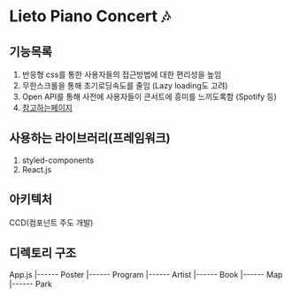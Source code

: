 # Lieto Piano Concert 🎶

## 기능목록

1. 반응형 css를 통한 사용자들의 접근방법에 대한 편리성을 높임
2. 무한스크롤을 통해 초기로딩속도를 줄임 (Lazy loading도 고려)
3. Open API를 통해 사전에 사용자들이 콘서트에 흥미를 느끼도록함 (Spotify 등)
4. [참고하는페이지](https://candlelightexperience.com/?utm_source=instagram&utm_medium=bio&utm_campaign=candlelightconcerts_&utm_content=candlelight.concerts)

## 사용하는 라이브러리(프레임워크)

1. styled-components
2. React.js

## 아키텍처

CCD(컴포넌트 주도 개발)

## 디렉토리 구조

App.js
|------ Poster
|------ Program
|------ Artist
|------ Book
|------ Map
|------ Park
